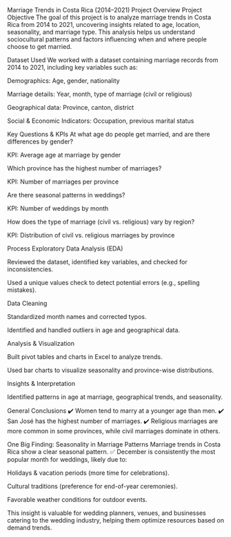 Marriage Trends in Costa Rica (2014–2021)
Project Overview
Project Objective
The goal of this project is to analyze marriage trends in Costa Rica from 2014 to 2021, uncovering insights related to age, location, seasonality, and marriage type. This analysis helps us understand sociocultural patterns and factors influencing when and where people choose to get married.

Dataset Used
We worked with a dataset containing marriage records from 2014 to 2021, including key variables such as:

Demographics: Age, gender, nationality

Marriage details: Year, month, type of marriage (civil or religious)

Geographical data: Province, canton, district

Social & Economic Indicators: Occupation, previous marital status

Key Questions & KPIs
At what age do people get married, and are there differences by gender?

KPI: Average age at marriage by gender

Which province has the highest number of marriages?

KPI: Number of marriages per province

Are there seasonal patterns in weddings?

KPI: Number of weddings by month

How does the type of marriage (civil vs. religious) vary by region?

KPI: Distribution of civil vs. religious marriages by province

Process
Exploratory Data Analysis (EDA)

Reviewed the dataset, identified key variables, and checked for inconsistencies.

Used a unique values check to detect potential errors (e.g., spelling mistakes).

Data Cleaning

Standardized month names and corrected typos.

Identified and handled outliers in age and geographical data.

Analysis & Visualization

Built pivot tables and charts in Excel to analyze trends.

Used bar charts to visualize seasonality and province-wise distributions.

Insights & Interpretation

Identified patterns in age at marriage, geographical trends, and seasonality.

 General Conclusions
✔️ Women tend to marry at a younger age than men.
✔️ San José has the highest number of marriages.
✔️ Religious marriages are more common in some provinces, while civil marriages dominate in others.

 One Big Finding: Seasonality in Marriage Patterns
Marriage trends in Costa Rica show a clear seasonal pattern.
✅ December is consistently the most popular month for weddings, likely due to:

Holidays & vacation periods (more time for celebrations).

Cultural traditions (preference for end-of-year ceremonies).

Favorable weather conditions for outdoor events.

This insight is valuable for wedding planners, venues, and businesses catering to the wedding industry, helping them optimize resources based on demand trends.
